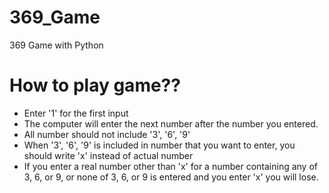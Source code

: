 # 369_Game
369 Game with Python

# How to play game??
- Enter '1' for the first input
- The computer will enter the next number after the number you entered.
- All number should not include '3', '6', '9' 
- When '3', '6', '9' is included in number that you want to enter, you should write 'x' instead of actual number
- If you enter a real number other than 'x' for a number containing any of 3, 6, or 9, or none of 3, 6, or 9 is entered and you enter 'x' you will lose.
